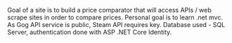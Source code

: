Goal of a site is to build a price comparator that will access APIs / web scrape sites in order to compare prices. Personal goal is to learn .net mvc. As Gog API service is public, Steam API requires key. Database used - SQL Server, authentication done with ASP .NET Core Identity.
